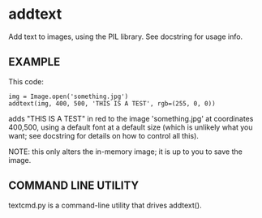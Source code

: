 # addtext

Add text to images, using the PIL library. See docstring for usage info.


## EXAMPLE
This code:

    img = Image.open('something.jpg')
    addtext(img, 400, 500, 'THIS IS A TEST', rgb=(255, 0, 0))

adds "THIS IS A TEST" in red to the image 'something.jpg' at coordinates 400,500, using a default font at a default size (which is unlikely what you want; see docstring for details on how to control all this).

NOTE: this only alters the in-memory image; it is up to you to save the image.

## COMMAND LINE UTILITY
textcmd.py is a command-line utility that drives addtext().